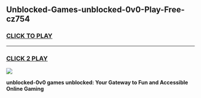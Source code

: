 
## Unblocked-Games-unblocked-0v0-Play-Free-cz754
<h3>
<a href="https://premium76.site?title=unblocked-0v0&ref=10A">CLICK TO PLAY</a></h3>
<hr>

<h3>
<a href="https://premium76.site?title=unblocked-0v0&ref=10A">CLICK 2 PLAY</a>
  
</h3>

<a href="https://premium76.site?title=unblocked-0v0&ref=10A"><img src="https://clearcache.store/games.png"></a>


**unblocked-0v0 games unblocked: Your Gateway to Fun and Accessible Online Gaming**
